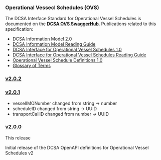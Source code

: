 ### Operational Vessecl Schedules (OVS)

The DCSA Interface Standard for Operational Vessel Schedules is documented on the [**DCSA OVS SwaggerHub**](https://app.swaggerhub.com/apis/dcsaorg/DCSA_OVS).
Publications related to this specification:
-	[DCSA Information Model 2.0](https://dcsa.org/wp-content/uploads/2020/07/DCSA-Information-model-2.0-vF.pdf)
-	[DCSA Information Model Reading Guide]( https://dcsa.org/wp-content/uploads/2020/07/DCSA-Information-Model-2.0-Reading-Guide-vF.pdf)
-	[DCSA Interface for Operational Vessel Schedules 1.0]( https://dcsa.org/wp-content/uploads/2020/07/DCSA-Interface-Standard-for-Operational-Vessel-Schedules-1.0-vF.pdf)
-	[DCSA Interface for Operational Vessel Schedules Reading Guide]( https://dcsa.org/wp-content/uploads/2020/07/DCSA-Interface-Standard-for-Operational-Vessel-Schedules-1.0-Reading-Guide-vF.pdf)
-	[Operational Vessel Schedule Definitions 1.0]( https://dcsa.org/wp-content/uploads/2020/07/Operational-Vessel-Schedule-definitions-1.0-vF.pdf)
-	[Glossary of Terms](https://knowledge.dcsa.org/s/glossary)

### [v2.0.2](https://app.swaggerhub.com/apis-docs/dcsaorg/DCSA_OVS/2.0.2)

### [v2.0.1](https://app.swaggerhub.com/apis-docs/dcsaorg/DCSA_OVS/2.0.1)

* vesselIMONumber changed from string -> number
* scheduleID changed from string -> UUID
* transportCallID changed from number -> UUID

### [v2.0.0](https://app.swaggerhub.com/apis-docs/dcsaorg/DCSA_OVS/2.0.0)
This release

Initial release of the DCSA OpenAPI definitions for Operational Vessel Schedules v2
